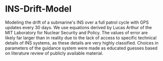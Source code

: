 # INS-Drift-Model
Modeling the drift of a submarine's INS over a full patrol cycle with GPS updates every 30 days. 
We use equations derived by Lucas Arthur of the MIT Laboratory for Nuclear Security and Policy. 
The values of error are likely far larger than in reality due to the lack of access to specific technical details of INS systems, 
as these details are very highly classified. Choices in parameters of the guidance system were made as educated guesses based on 
literature review of publicly available material.

